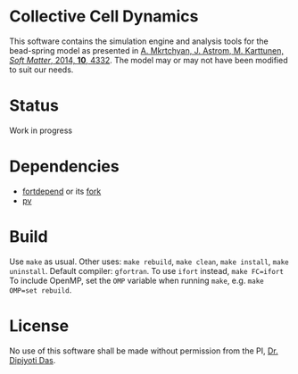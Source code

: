 # Collective Cell Dynamics
This software contains the simulation engine and analysis tools for the bead-spring model as presented in <u>A. Mkrtchyan, J. Astrom, M. Karttunen, *Soft Matter*, 2014, **10**, 4332</u>. The model may or may not have been modified to suit our needs.

# Status
Work in progress

# Dependencies
- [fortdepend](https://github.com/ZedThree/fort_depend.py) or its [fork](https://github.com/PhyBi/fortdepend)
- [pv](https://command-not-found.com/pv)

# Build
Use `make` as usual. Other uses: `make rebuild`, `make clean`, `make install`, `make uninstall`.
Default compiler: `gfortran`. To use `ifort` instead, `make FC=ifort`
To include OpenMP, set the `OMP` variable when running `make`, e.g. `make OMP=set rebuild`.

# License
No use of this software shall be made without permission from the PI, [Dr. Dipjyoti Das](mailto:dipjyoti.das@iiserkol.ac.in).
